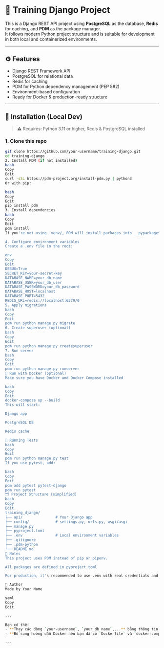 # 🌱 Training Django Project

This is a Django REST API project using **PostgreSQL** as the database, **Redis** for caching, and **PDM** as the package manager.  
It follows modern Python project structure and is suitable for development in both local and containerized environments.

---

## ⚙️ Features

- Django REST Framework API
- PostgreSQL for relational data
- Redis for caching
- PDM for Python dependency management (PEP 582)
- Environment-based configuration
- Ready for Docker & production-ready structure

---

## 🚀 Installation (Local Dev)

> ⚠️ Requires: Python 3.11 or higher, Redis & PostgreSQL installed

### 1. Clone this repo

```bash
git clone https://github.com/your-username/training-django.git
cd training-django
2. Install PDM (if not installed)
bash
Copy
Edit
curl -sSL https://pdm-project.org/install-pdm.py | python3
Or with pip:

bash
Copy
Edit
pip install pdm
3. Install dependencies
bash
Copy
Edit
pdm install
If you're not using .venv/, PDM will install packages into __pypackages__/.

4. Configure environment variables
Create a .env file in the root:

env
Copy
Edit
DEBUG=True
SECRET_KEY=your-secret-key
DATABASE_NAME=your_db_name
DATABASE_USER=your_db_user
DATABASE_PASSWORD=your_db_password
DATABASE_HOST=localhost
DATABASE_PORT=5432
REDIS_URL=redis://localhost:6379/0
5. Apply migrations
bash
Copy
Edit
pdm run python manage.py migrate
6. Create superuser (optional)
bash
Copy
Edit
pdm run python manage.py createsuperuser
7. Run server
bash
Copy
Edit
pdm run python manage.py runserver
🐳 Run with Docker (optional)
Make sure you have Docker and Docker Compose installed

bash
Copy
Edit
docker-compose up --build
This will start:

Django app

PostgreSQL DB

Redis cache

🧪 Running Tests
bash
Copy
Edit
pdm run python manage.py test
If you use pytest, add:

bash
Copy
Edit
pdm add pytest pytest-django
pdm run pytest
🗂 Project Structure (simplified)
bash
Copy
Edit
training_django/
├── api/               # Your Django app
├── config/            # settings.py, urls.py, wsgi/asgi
├── manage.py
├── pyproject.toml
├── .env               # Local environment variables
├── .gitignore
├── .pdm-python
└── README.md
📝 Notes
This project uses PDM instead of pip or pipenv.

All packages are defined in pyproject.toml

For production, it's recommended to use .env with real credentials and disable DEBUG.

👤 Author
Made by Your Name

yaml
Copy
Edit

---

Bạn có thể:
- **Thay các dòng `your-username`, `your_db_name`,...** bằng thông tin thật
- **Bổ sung hướng dẫn Docker nếu bạn đã có `Dockerfile` và `docker-compose.yml`**

---
